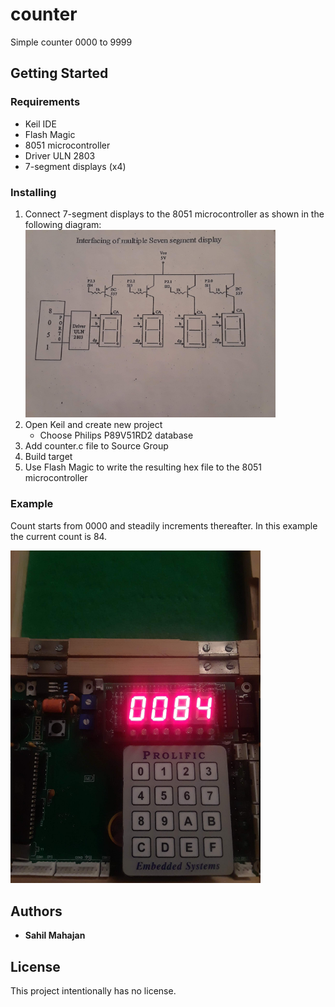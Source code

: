# counter
Simple counter 0000 to 9999

## Getting Started

### Requirements
* Keil IDE
* Flash Magic
* 8051 microcontroller
* Driver ULN 2803
* 7-segment displays (x4)

### Installing
1. Connect 7-segment displays to the 8051 microcontroller as shown in the following diagram:
   <img src="7seg_interfacing.jpg" width="400">
1. Open Keil and create new project
   * Choose Philips P89V51RD2 database
1. Add counter.c file to Source Group 
1. Build target
1. Use Flash Magic to write the resulting hex file to the 8051 microcontroller

### Example

Count starts from 0000 and steadily increments thereafter. In this example the current count is 84.

<img src="counter_pic.jpg" width="400">

## Authors

* **Sahil Mahajan**

## License

This project intentionally has no license.
